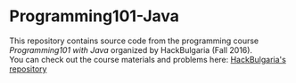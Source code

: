 # Programming101-Java
This repository contains source code from the programming course *Programming101 with Java* organized by HackBulgaria (Fall 2016).  
You can check out the course materials and problems here:
[HackBulgaria's repository](https://github.com/HackBulgaria/Programming101-Java-2016)
